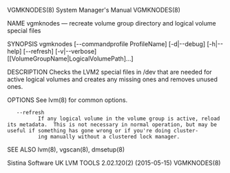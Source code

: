 VGMKNODES(8)                                                                               System Manager's Manual                                                                               VGMKNODES(8)



NAME
       vgmknodes — recreate volume group directory and logical volume special files

SYNOPSIS
       vgmknodes [--commandprofile ProfileName] [-d|--debug] [-h|--help] [--refresh] [-v|--verbose] [[VolumeGroupName|LogicalVolumePath]...]

DESCRIPTION
       Checks the LVM2 special files in /dev that are needed for active logical volumes and creates any missing ones and removes unused ones.

OPTIONS
       See lvm(8) for common options.

       --refresh
              If any logical volume in the volume group is active, reload its metadata.  This is not necessary in normal operation, but may be useful if something has gone wrong or if you're doing cluster-
              ing manually without a clustered lock manager.

SEE ALSO
       lvm(8), vgscan(8), dmsetup(8)



Sistina Software UK                                                                   LVM TOOLS 2.02.120(2) (2015-05-15)                                                                         VGMKNODES(8)
